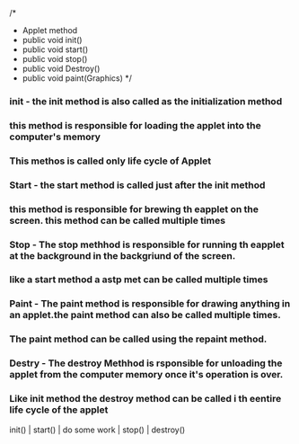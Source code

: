 /*
 * Applet method 
 * public void init()
 * public void start()
 * public void stop()
 * public void Destroy()
 * public void paint(Graphics)
 */
### **ini**t - the init method is also called as the initialization method
### this method is responsible for loading the applet into the computer's memory

### This methos is called only life cycle of Applet

### **Start** - the start method  is called just after the init method 
### this method is responsible for brewing th eapplet on the screen. this method can be called multiple times

### **Stop** - The stop methhod is responsible for running th eapplet at the background in the backgriund of the screen. 
### like a start method a astp met can be called multiple times

### **Paint** - The paint method is responsible for drawing anything in an applet.the paint method can also be called multiple times.
### The paint method can be called using the repaint method.


### **Destry** - The destroy Methhod is rsponsible for unloading the applet from the computer memory once it's operation is over.
###  Like init method the destroy method can be called i th eentire life cycle of the applet

init()
    |
start()
    |
do some work
    |
stop()
    |
destroy()




 